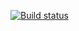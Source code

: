 [![Build status](https://ci.appveyor.com/api/projects/status/a1wk5gcavket6uhf?svg=true)](https://ci.appveyor.com/project/MaxKrch/ajs-lesson6)